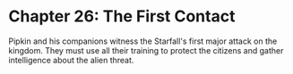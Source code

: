 # Chapter 26: The First Contact

Pipkin and his companions witness the Starfall's first major attack on the kingdom. They must use all their training to protect the citizens and gather intelligence about the alien threat.

